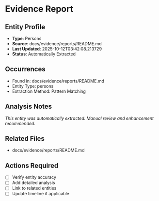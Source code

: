 # Evidence Report

## Entity Profile
- **Type**: Persons
- **Source**: docs/evidence/reports/README.md
- **Last Updated**: 2025-10-12T03:42:08.213729
- **Status**: Automatically Extracted

## Occurrences
- Found in: docs/evidence/reports/README.md
- Entity Type: persons
- Extraction Method: Pattern Matching

## Analysis Notes
*This entity was automatically extracted. Manual review and enhancement recommended.*

## Related Files
- docs/evidence/reports/README.md

## Actions Required
- [ ] Verify entity accuracy
- [ ] Add detailed analysis
- [ ] Link to related entities
- [ ] Update timeline if applicable
